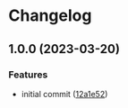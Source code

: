 # Changelog

## 1.0.0 (2023-03-20)


### Features

* initial commit ([12a1e52](https://github.com/myopic-design/hugo-tailwindcss-template/commit/12a1e5269972e0a11b053fc30abe6981a3bfa5fd))

